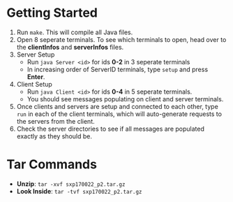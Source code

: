 # Getting Started
1. Run `make`. This will compile all Java files.
2. Open 8 seperate terminals. To see which terminals to open, head over to the **clientInfos** and **serverInfos** files.
3. Server Setup
    - Run `java Server <id>` for ids **0-2** in 3 seperate terminals
    - In increasing order of ServerID terminals, type `setup` and press **Enter**.
4. Client Setup
    - Run `java Client <id>` for ids **0-4** in 5 seperate terminals.
    - You should see messages populating on client and server terminals.
5. Once clients and servers are setup and connected to each other, type `run` in each of the client terminals, which will auto-generate requests to the servers from the client.
6. Check the server directories to see if all messages are populated exactly as they should be.

# Tar Commands
- **Unzip**: `tar -xvf sxp170022_p2.tar.gz`
- **Look Inside**: `tar -tvf sxp170022_p2.tar.gz`